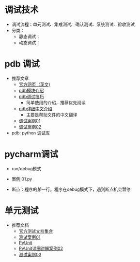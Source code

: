 # 调试技术
- 调试流程：单元测试、集成测试、确认测试、系统测试、验收测试
- 分类：
    - 静态调试：
    - 动态调试：
# pdb 调试
- 推荐文章
    - [官方网页（英文)](https://docs.python.org/2/library/pdb.html)
    - [pdb模块介绍](http://blog.csdn.net/carolzhang8406/article/details/6923997)
    - [pdb调试技巧](https://www.ibm.com/developerworks/cn/linux/l-cn-pythondebugger/)
        - 简单使用的介绍，推荐优先阅读
    - [pdb详细中文介绍](http://blog.csdn.net/wyb_009/article/details/8896744)
        - 主要是帮助文件的中文翻译
    - [调试案例01](https://www.cnblogs.com/dkblog/archive/2010/12/07/1980682.html)
    - [调试案例02](http://python.jobbole.com/81184/)
- pdb: python 调试库

# pycharm调试
- run/debug模式
- 案例 01.py

- 断点：程序的某一行，程序在debug模式下，遇到断点机会暂停

# 单元测试
- 推荐文档
    - [官方测试文档集合](https://wiki.python.org/moin/PythonTestingToolsTaxonomy)
    - [测试案例01](http://blog.csdn.net/a542551042/article/details/46696635)
    - [PyUnit](https://wiki.python.org/moin/PyUnit)
    - [PyUnit详细讲解案例02](http://www.jb51.net/article/64119.htm)
    - [测试案例03](https://www.cnblogs.com/iamjqy/p/7155315.html) 